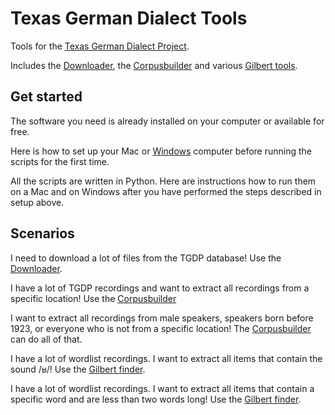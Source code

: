 # Texas German Dialect Tools
Tools for the [Texas German Dialect Project](http://tgdp.org/). 

Includes the [Downloader](https://github.com/tgdp/tgdp/blob/master/summer16/downloader/README.MD), the [Corpusbuilder](https://github.com/tgdp/tgdp/blob/master/summer16/corpusbuilder/README.MD) and various [Gilbert tools](https://github.com/tgdp/tgdp/blob/master/summer16/gilberttools/README.md). 

## Get started
The software you need is already installed on your computer or available for free. 

Here is how to set up your Mac or [Windows](https://github.com/tgdp/tools/blob/master/setup_windows.MD) computer before running the scripts for the first time. 

All the scripts are written in Python. Here are instructions how to run them on a Mac and on Windows after you have performed the steps described in setup above. 

## Scenarios
I need to download a lot of files from the TGDP database! Use the [Downloader](https://github.com/tgdp/tgdp/blob/master/summer16/downloader/README.MD).

I have a lot of TGDP recordings and want to extract all recordings from a specific location! Use the [Corpusbuilder](https://github.com/tgdp/tgdp/blob/master/summer16/corpusbuilder/README.MD)

I want to extract all recordings from male speakers, speakers born before 1923, or everyone who is not from a specific location! The [Corpusbuilder](https://github.com/tgdp/tgdp/blob/master/summer16/corpusbuilder/README.MD) can do all of that. 

I have a lot of wordlist recordings. I want to extract all items that contain the sound /ʁ/! Use the [Gilbert finder](https://github.com/tgdp/tgdp/blob/master/summer16/gilberttools/README.md). 

I have a lot of wordlist recordings. I want to extract all items that contain a specific word and are less than two words long! Use the [Gilbert finder](https://github.com/tgdp/tgdp/blob/master/summer16/gilberttools/README.md). 


